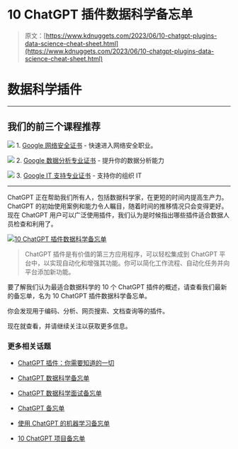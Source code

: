 # 10 ChatGPT 插件数据科学备忘单

> 原文：[https://www.kdnuggets.com/2023/06/10-chatgpt-plugins-data-science-cheat-sheet.html](https://www.kdnuggets.com/2023/06/10-chatgpt-plugins-data-science-cheat-sheet.html)

# 数据科学插件

* * *

## 我们的前三个课程推荐

![](../Images/0244c01ba9267c002ef39d4907e0b8fb.png) 1\. [Google 网络安全证书](https://www.kdnuggets.com/google-cybersecurity) - 快速进入网络安全职业。

![](../Images/e225c49c3c91745821c8c0368bf04711.png) 2\. [Google 数据分析专业证书](https://www.kdnuggets.com/google-data-analytics) - 提升你的数据分析能力

![](../Images/0244c01ba9267c002ef39d4907e0b8fb.png) 3\. [Google IT 支持专业证书](https://www.kdnuggets.com/google-itsupport) - 支持你的组织 IT

* * *

ChatGPT 正在帮助我们所有人，包括数据科学家，在更短的时间内提高生产力。ChatGPT 的初始使用案例和能力令人瞩目，随着时间的推移情况只会变得更好。现在 ChatGPT 用户可以广泛使用插件，我们认为是时候指出哪些插件适合数据人员检查和利用了。

[](https://www.kdnuggets.com/publications/sheets/10_ChatGPT_Plugins_for_Data_Science_Cheat_Sheet_KDnuggets.pdf)

[![10 ChatGPT 插件数据科学备忘单](../Images/71f62819896a0959e4d2aa058e0e8b1e.png)](https://www.kdnuggets.com/publications/sheets/10_ChatGPT_Plugins_for_Data_Science_Cheat_Sheet_KDnuggets.pdf)

> ChatGPT 插件是有价值的第三方应用程序，可以轻松集成到 ChatGPT 平台中，以实现自动化和增强其功能。你可以简化工作流程、自动化任务并向平台添加新功能。

要了解我们认为最适合数据科学的 10 个 ChatGPT 插件的概述，请查看我们最新的备忘单，名为 10 ChatGPT 插件数据科学备忘单。

你会发现用于编码、分析、网页搜索、文档查询等的插件。

现在就查看，并请继续关注以获取更多信息。

### 更多相关话题

+   [ChatGPT 插件：你需要知道的一切](https://www.kdnuggets.com/2023/06/chatgpt-plugins-everything-need-know.html)

+   [ChatGPT 数据科学备忘单](https://www.kdnuggets.com/2023/03/chatgpt-data-science-cheat-sheet.html)

+   [ChatGPT 数据科学面试备忘单](https://www.kdnuggets.com/2023/06/chatgpt-data-science-interviews-cheat-sheet.html)

+   [ChatGPT 备忘单](https://www.kdnuggets.com/2023/01/chatgpt-cheat-sheet.html)

+   [使用 ChatGPT 的机器学习备忘单](https://www.kdnuggets.com/2023/05/machine-learning-chatgpt-cheat-sheet.html)

+   [10 ChatGPT 项目备忘单](https://www.kdnuggets.com/10-chatgpt-projects-cheat-sheet)
